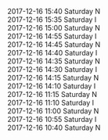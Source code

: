 2017-12-16 15:40 Saturday  N  
2017-12-16 15:35 Saturday  I  
2017-12-16 15:00 Saturday  N  
2017-12-16 14:55 Saturday  I  
2017-12-16 14:45 Saturday  N  
2017-12-16 14:40 Saturday  I  
2017-12-16 14:35 Saturday  N  
2017-12-16 14:30 Saturday  I  
2017-12-16 14:15 Saturday  N  
2017-12-16 14:10 Saturday  I  
2017-12-16 11:15 Saturday  N  
2017-12-16 11:10 Saturday  I  
2017-12-16 11:00 Saturday  N  
2017-12-16 10:55 Saturday  I  
2017-12-16 10:40 Saturday  N  
